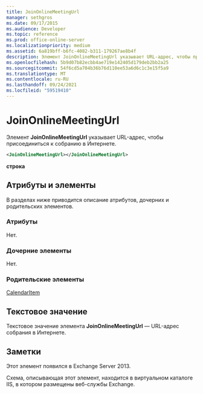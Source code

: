 ```yaml
---
title: JoinOnlineMeetingUrl
manager: sethgros
ms.date: 09/17/2015
ms.audience: Developer
ms.topic: reference
ms.prod: office-online-server
ms.localizationpriority: medium
ms.assetid: 6a819bff-b6fc-4082-b311-179267ae8b4f
description: Элемент JoinOnlineMeetingUrl указывает URL-адрес, чтобы присоединиться к собранию в Интернете.
ms.openlocfilehash: 5b9d07b82ecbb4ae719e142405d179deb2bb2a25
ms.sourcegitcommit: 54f6cd5a704b36b76d110ee53a6d6c1c3e15f5a9
ms.translationtype: MT
ms.contentlocale: ru-RU
ms.lasthandoff: 09/24/2021
ms.locfileid: "59519410"
---
```

# <a name="joinonlinemeetingurl"></a>JoinOnlineMeetingUrl

Элемент **JoinOnlineMeetingUrl** указывает URL-адрес, чтобы присоединиться к собранию в Интернете. 
  
```XML
<JoinOnlineMeetingUrl></JoinOnlineMeetingUrl>
```

 **строка**
## <a name="attributes-and-elements"></a>Атрибуты и элементы

В разделах ниже приводится описание атрибутов, дочерних и родительских элементов.
  
### <a name="attributes"></a>Атрибуты

Нет.
  
### <a name="child-elements"></a>Дочерние элементы

Нет.
  
### <a name="parent-elements"></a>Родительские элементы

[CalendarItem](calendaritem.md)
  
## <a name="text-value"></a>Текстовое значение

Текстовое значение элемента **JoinOnlineMeetingUrl** — URL-адрес собрания в Интернете. 
  
## <a name="remarks"></a>Заметки

Этот элемент появился в Exchange Server 2013.
  
Схема, описывающая этот элемент, находится в виртуальном каталоге IIS, в котором размещены веб-службы Exchange.
  

